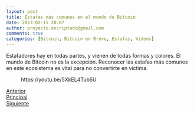 ```yaml
---
layout: post
title: Estafas más comunes en el mundo de Bitcoin
date: 2023-02-15 20:07
author: proyecto.encriptado@gmail.com
comments: true
categories: [Bitcoin, Bitcoin en Breve, Estafas, Videos]
---
```

<!-- wp:paragraph -->
<p>Estafadores hay en todas partes, y vienen de todas formas y colores. El mundo de Bitcoin no es la excepción. Reconocer las estafas más comunes en este ecosistema es vital para no convertirte en víctima.</p>
<!-- /wp:paragraph -->

<!-- wp:embed {"url":"https://youtu.be/5XkEL4Tub5U","type":"video","providerNameSlug":"youtube","responsive":true,"className":"wp-embed-aspect-16-9 wp-has-aspect-ratio"} -->
<figure class="wp-block-embed is-type-video is-provider-youtube wp-block-embed-youtube wp-embed-aspect-16-9 wp-has-aspect-ratio"><div class="wp-block-embed__wrapper">
https://youtu.be/5XkEL4Tub5U
</div></figure>
<!-- /wp:embed -->

<!-- wp:columns -->
<div class="wp-block-columns"><!-- wp:column -->
<div class="wp-block-column"><!-- wp:buttons {"layout":{"type":"flex"}} -->
<div class="wp-block-buttons"><!-- wp:button {"className":"is-style-outline"} -->
<div class="wp-block-button is-style-outline"><a class="wp-block-button__link wp-element-button" href="https://proyectobitcoin.com/?p=133">Anterior</a></div>
<!-- /wp:button --></div>
<!-- /wp:buttons --></div>
<!-- /wp:column -->

<!-- wp:column -->
<div class="wp-block-column"><!-- wp:buttons {"layout":{"type":"flex","justifyContent":"center"}} -->
<div class="wp-block-buttons"><!-- wp:button {"className":"is-style-outline"} -->
<div class="wp-block-button is-style-outline"><a class="wp-block-button__link wp-element-button" href="https://proyectobitcoin.com/?page_id=123">Principal</a></div>
<!-- /wp:button --></div>
<!-- /wp:buttons --></div>
<!-- /wp:column -->

<!-- wp:column -->
<div class="wp-block-column"><!-- wp:buttons {"layout":{"type":"flex","justifyContent":"right"}} -->
<div class="wp-block-buttons"><!-- wp:button {"className":"is-style-outline"} -->
<div class="wp-block-button is-style-outline"><a class="wp-block-button__link wp-element-button" href="https://proyectobitcoin.com/?p=137">Siguiente </a></div>
<!-- /wp:button --></div>
<!-- /wp:buttons --></div>
<!-- /wp:column --></div>
<!-- /wp:columns -->
